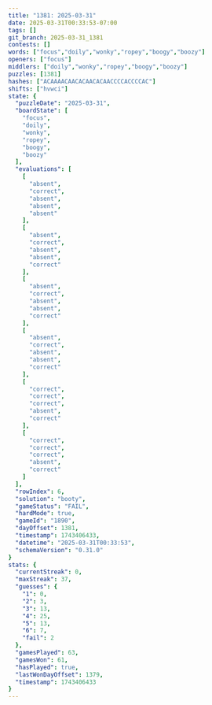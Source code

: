 ```yaml
---
title: "1381: 2025-03-31"
date: 2025-03-31T00:33:53-07:00
tags: []
git_branch: 2025-03-31_1381
contests: []
words: ["focus","doily","wonky","ropey","boogy","boozy"]
openers: ["focus"]
middlers: ["doily","wonky","ropey","boogy","boozy"]
puzzles: [1381]
hashes: ["ACAAAACAACACAACACAACCCCACCCCAC"]
shifts: ["hvwci"]
state: {
  "puzzleDate": "2025-03-31",
  "boardState": [
    "focus",
    "doily",
    "wonky",
    "ropey",
    "boogy",
    "boozy"
  ],
  "evaluations": [
    [
      "absent",
      "correct",
      "absent",
      "absent",
      "absent"
    ],
    [
      "absent",
      "correct",
      "absent",
      "absent",
      "correct"
    ],
    [
      "absent",
      "correct",
      "absent",
      "absent",
      "correct"
    ],
    [
      "absent",
      "correct",
      "absent",
      "absent",
      "correct"
    ],
    [
      "correct",
      "correct",
      "correct",
      "absent",
      "correct"
    ],
    [
      "correct",
      "correct",
      "correct",
      "absent",
      "correct"
    ]
  ],
  "rowIndex": 6,
  "solution": "booty",
  "gameStatus": "FAIL",
  "hardMode": true,
  "gameId": "1890",
  "dayOffset": 1381,
  "timestamp": 1743406433,
  "datetime": "2025-03-31T00:33:53",
  "schemaVersion": "0.31.0"
}
stats: {
  "currentStreak": 0,
  "maxStreak": 37,
  "guesses": {
    "1": 0,
    "2": 3,
    "3": 13,
    "4": 25,
    "5": 13,
    "6": 7,
    "fail": 2
  },
  "gamesPlayed": 63,
  "gamesWon": 61,
  "hasPlayed": true,
  "lastWonDayOffset": 1379,
  "timestamp": 1743406433
}
---
```

<!-- more -->
